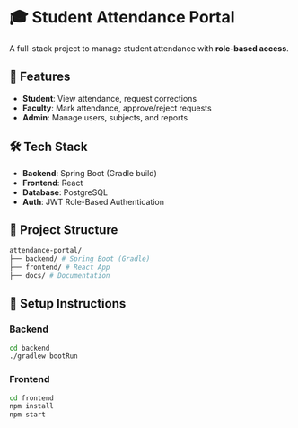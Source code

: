 # 🎓 Student Attendance Portal

A full-stack project to manage student attendance with **role-based access**.

## 🚀 Features
- **Student**: View attendance, request corrections
- **Faculty**: Mark attendance, approve/reject requests
- **Admin**: Manage users, subjects, and reports

## 🛠 Tech Stack
- **Backend**: Spring Boot (Gradle build)
- **Frontend**: React
- **Database**: PostgreSQL
- **Auth**: JWT Role-Based Authentication

## 📂 Project Structure

```bash
attendance-portal/
├── backend/ # Spring Boot (Gradle)
├── frontend/ # React App
├── docs/ # Documentation
```


## 🔧 Setup Instructions

### Backend
```bash
cd backend
./gradlew bootRun
```

### Frontend
```bash
cd frontend
npm install
npm start
